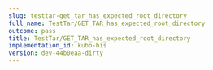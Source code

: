 ```yaml
---
slug: testtar-get_tar_has_expected_root_directory
full_name: TestTar/GET_TAR_has_expected_root_directory
outcome: pass
title: TestTar/GET_TAR_has_expected_root_directory
implementation_id: kubo-bis
version: dev-44b0eaa-dirty
---
```


